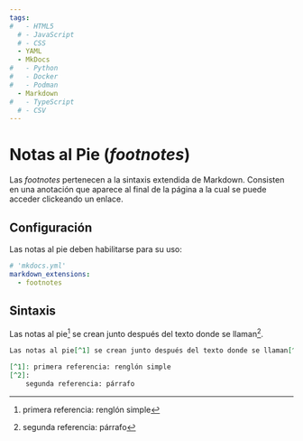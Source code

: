 ```yaml
---
tags:
#   - HTML5
  # - JavaScript
  # - CSS
  - YAML
  - MkDocs
#   - Python
#   - Docker
#   - Podman
  - Markdown
#   - TypeScript
  # - CSV
---
```


# Notas al Pie (*footnotes*)


Las *footnotes* pertenecen a la sintaxis extendida de Markdown. Consisten en una anotación que aparece al final de la página a la cual se puede acceder clickeando un enlace.



## Configuración

Las notas al pie deben habilitarse para su uso:


```yaml title="Footnotes - Habilitación"
# 'mkdocs.yml'
markdown_extensions:
  - footnotes
```

## Sintaxis


Las notas al pie[^1] se crean junto después del texto donde se llaman[^2]. 

[^1]: primera referencia: renglón simple
[^2]: 
    segunda referencia: párrafo

```md title="Footnotes - Sintaxis"
Las notas al pie[^1] se crean junto después del texto donde se llaman[^2]. 

[^1]: primera referencia: renglón simple
[^2]: 
    segunda referencia: párrafo
```